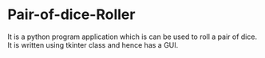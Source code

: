 # Pair-of-dice-Roller

It is a python program application which is can be used to roll a pair of dice.
It is written using tkinter class and hence has a GUI.
